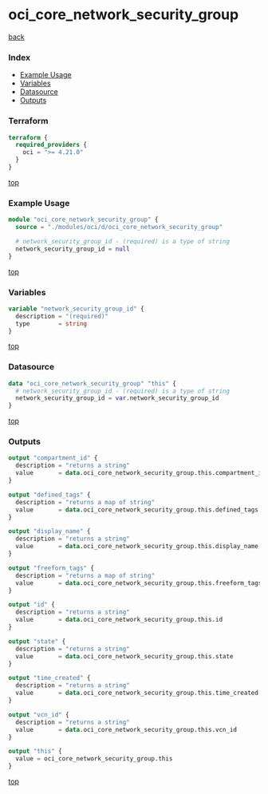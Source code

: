 # oci_core_network_security_group

[back](../oci.md)

### Index

- [Example Usage](#example-usage)
- [Variables](#variables)
- [Datasource](#datasource)
- [Outputs](#outputs)

### Terraform

```terraform
terraform {
  required_providers {
    oci = ">= 4.21.0"
  }
}
```

[top](#index)

### Example Usage

```terraform
module "oci_core_network_security_group" {
  source = "./modules/oci/d/oci_core_network_security_group"

  # network_security_group_id - (required) is a type of string
  network_security_group_id = null
}
```

[top](#index)

### Variables

```terraform
variable "network_security_group_id" {
  description = "(required)"
  type        = string
}
```

[top](#index)

### Datasource

```terraform
data "oci_core_network_security_group" "this" {
  # network_security_group_id - (required) is a type of string
  network_security_group_id = var.network_security_group_id
}
```

[top](#index)

### Outputs

```terraform
output "compartment_id" {
  description = "returns a string"
  value       = data.oci_core_network_security_group.this.compartment_id
}

output "defined_tags" {
  description = "returns a map of string"
  value       = data.oci_core_network_security_group.this.defined_tags
}

output "display_name" {
  description = "returns a string"
  value       = data.oci_core_network_security_group.this.display_name
}

output "freeform_tags" {
  description = "returns a map of string"
  value       = data.oci_core_network_security_group.this.freeform_tags
}

output "id" {
  description = "returns a string"
  value       = data.oci_core_network_security_group.this.id
}

output "state" {
  description = "returns a string"
  value       = data.oci_core_network_security_group.this.state
}

output "time_created" {
  description = "returns a string"
  value       = data.oci_core_network_security_group.this.time_created
}

output "vcn_id" {
  description = "returns a string"
  value       = data.oci_core_network_security_group.this.vcn_id
}

output "this" {
  value = oci_core_network_security_group.this
}
```

[top](#index)